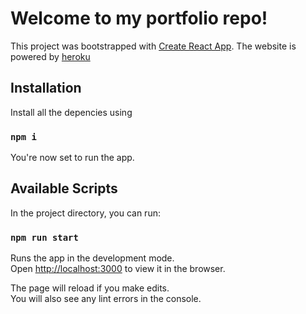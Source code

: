 
# Welcome to my portfolio repo!

This project was bootstrapped with [Create React App](https://github.com/facebook/create-react-app).
The website is powered by [heroku](https://dashboard.heroku.com/)

## Installation

Install all the depencies using
### `npm i`
You're now set to run the app.

## Available Scripts

In the project directory, you can run:

### `npm run start`

Runs the app in the development mode.\
Open [http://localhost:3000](http://localhost:3000) to view it in the browser.

The page will reload if you make edits.\
You will also see any lint errors in the console.
